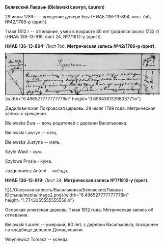 **Белявский Лаврын (Bielawski Ławryn, Łauren)**

29 июля 1789 г -- крещение дочери Евы (НИАБ 136-13-894, лист 7об,
№42/1789-р (ориг)).

1 мая 1812 г -- отпевание, умер в возрасте 80 лет (родился около 1732 г)
(НИАБ 136-13-919, лист 24, №7/1812-у (ориг)).

**НИАБ 136-13-894:** Лист 7об. **Метрическая запись №42/1789-р (ориг).**

![](./media/692dce10fc1bd9606ab238a7bcd1e6b66b22d845.png){width="6.496527777777778in"
height="0.6584361329833771in"}

Дедиловичская Покровская церковь. 29 июля 1789 года. Метрическая запись
о крещении.

Bielawska Ewa -- дочь родителей с деревни Васильковка.

Bielawski Lawryn -- отец.

Bielawska Justyna -- мать.

Szyło Wasil - кум.

Szyłowa Prosia - кума.

Jazgunowicz Antoni -- ксёндз.

**НИАБ 136-13-919:** Лист 24. **Метрическая запись №7/1812-у (ориг).**

![](./Осовская волость/Васильковка/Белявские/Лаврын Юстына/media/image2.png){width="6.496527777777778in"
height="1.7743055555555556in"}

Осовская униатская церковь. 1 мая 1812 года. Метрическая запись об
отпевании.

Bielawski Łauren -- умерший, 80 лет, с деревни Васильковка, похоронен на
кладбище деревни Домашковичи.

Woyniewicz Tomasz -- ксёндз.
